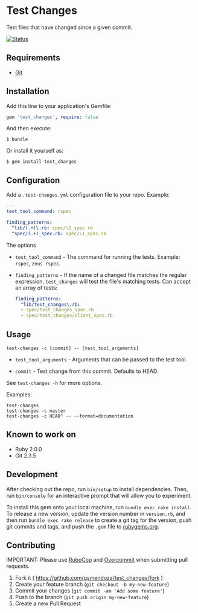 # Test Changes

Test files that have changed since a given commit.

[![Status](https://travis-ci.org/gsmendoza/test_changes.svg?branch=master)](https://travis-ci.org/gsmendoza/test_changes "See test builds")

## Requirements

* [Git](https://git-scm.com)

## Installation

Add this line to your application's Gemfile:

```ruby
gem 'test_changes', require: false
```

And then execute:

    $ bundle

Or install it yourself as:

    $ gem install test_changes

## Configuration

Add a `.test-changes.yml` configuration file to your repo. Example:

```yaml
---
test_tool_command: rspec

finding_patterns:
  ^lib/(.+)\.rb: spec/\1_spec.rb
  ^spec/(.+)_spec.rb: spec/\1_spec.rb
```

The options

* `test_tool_command` - The command for running the tests.
  Example: `rspec`, `zeus rspec`.

* `finding_patterns` - If the name of a changed file matches the regular expression,
  `test_changes` will test the file's matching tests. Can accept an array
  of tests:

    ```yaml
    finding_patterns:
      ^lib/test_changes\.rb:
      - spec/test_changes_spec.rb
      - spec/test_changes/client_spec.rb
    ```

## Usage

`test-changes -c [commit] -- [test_tool_arguments]`

* `test_tool_arguments` - Arguments that can be passed to the test tool.

* `commit` - Test change from this commit. Defaults to HEAD.

See `test-changes -h` for more options.

Examples:

```
test-changes
test-changes -c master
test-changes -c HEAD^ -- --format=documentation
```

## Known to work on

* Ruby 2.0.0
* Git 2.3.5

## Development

After checking out the repo, run `bin/setup` to install dependencies. Then, run `bin/console` for an interactive prompt that will allow you to experiment.

To install this gem onto your local machine, run `bundle exec rake install`. To release a new version, update the version number in `version.rb`, and then run `bundle exec rake release` to create a git tag for the version, push git commits and tags, and push the `.gem` file to [rubygems.org](https://rubygems.org).

## Contributing

IMPORTANT: Please use [RuboCop](https://github.com/bbatsov/rubocop) and [Overcommit](https://github.com/brigade/overcommit) when submitting pull requests.

1. Fork it ( https://github.com/gsmendoza/test_changes/fork )
2. Create your feature branch (`git checkout -b my-new-feature`)
3. Commit your changes (`git commit -am 'Add some feature'`)
4. Push to the branch (`git push origin my-new-feature`)
5. Create a new Pull Request
